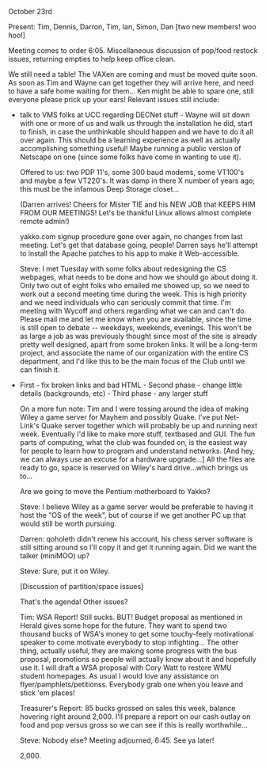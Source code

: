 October 23rd </p><p>
Present: Tim, Dennis, Darron, Tim, Ian, Simon, Dan [two new members! woo hoo!] </p><p>
Meeting comes to order 6:05. Miscellaneous discussion of pop/food restock issues, returning empties to help keep office clean. </p><p>
We still need a table! The VAXen are coming and must be moved quite soon. As soon as Tim and Wayne can get together they will arrive here, and need to have a safe home waiting for them... Ken might be able to spare one, still everyone please prick up your ears! Relevant issues still include: </p><p>
 - talk to VMS folks at UCC regarding DECNet stuff   - Wayne will sit down with one or more of us and walk us through the    installation he did, start to finish, in case the unthinkable should    happen and we have to do it all over again. This should be a learning    experience as well as actually accomplishing something useful! Maybe    running a public version of Netscape on one (since some folks have come    in wanting to use it). </p><p>
Offered to us: two PDP 11's, some 300 baud modems, some VT100's and maybe a few VT220's. It was damp in there X number of years ago; this must be the infamous Deep Storage closet... </p><p>
(Darren arrives! Cheers for Mister TIE and his NEW JOB that KEEPS HIM FROM OUR MEETINGS! Let's be thankful Linux allows almost complete remote admin!) </p><p>
yakko.com signup procedure gone over again, no changes from last meeting. Let's get that database going, people! Darren says he'll attempt to install the Apache patches to his app to make it Web-accessible. </p><p>
Steve: I met Tuesday with some folks about redesigning the CS webpages, what needs to be done and how we should go about doing it. Only two out of eight folks who emailed me showed up, so we need to work out a second meeting time during the week. This is high priority and we need individuals who can seriously commit that time. I'm meeting with Wycoff and others regarding what we can and can't do. Please mail me and let me know when you are available, since the time is still open to debate -- weekdays, weekends, evenings. This won't be as large a job as was previously thought since most of the site is already pretty well designed, apart from some broken links. It will be a long-term project, and associate the name of our organization with the entire CS department, and I'd like this to be the main focus of the Club until we can finish it.  </p><p>
 - First - fix broken links and bad HTML  - Second phase - change little details (backgrounds, etc)  - Third phase - any larger stuff </p><p>
On a more fun note: Tim and I were tossing around the idea of making Wiley a game server for Mayhem and possibly Quake. I've put Net-Link's Quake server together which will probably be up and running next week. Eventually I'd like to make more stuff, textbased and GUI. The fun parts of computing, what the club was founded on, is the easiest way for people to learn how to program and understand networks. [And hey, we can always use an excuse for a hardware upgrade...] All the files are ready to go, space is reserved on Wiley's hard drive...which brings us to... </p><p>
Are we going to move the Pentium motherboard to Yakko?  </p><p>
Steve: I believe Wiley as a game server would be preferable to having it host the "OS of the week", but of course if we get another PC up that would still be worth pursuing. </p><p>
Darren: qoholeth didn't renew his account, his chess server software is still sitting around so I'll copy it and get it running again. Did we want the talker (miniMOO) up? </p><p>
Steve: Sure, put it on Wiley. </p><p>
[Discussion of partition/space issues] </p><p>
That's the agenda! Other issues?  </p><p>
Tim: WSA Report! Still sucks. BUT! Budget proposal as mentioned in Herald gives some hope for the future. They want to spend two thousand bucks of WSA's money to get some touchy-feely motivational speaker to come motivate everybody to stop infighting... The other thing, actually useful, they are making some progress with the bus proposal, promotions so people will actually know about it and hopefully use it. I will draft a WSA proposal with Cory Watt to restore WMU student homepages. As usual I would love  any assistance on flyer/pamphlets/petitionss. Everybody grab one when you leave and stick 'em places! </p><p>
Treasurer's Report: 85 bucks grossed on sales this week, balance hovering right around 2,000. I'll prepare a report on our cash outlay on food and pop versus gross so we can see if this is really worthwhile... </p><p>
Steve: Nobody else? Meeting adjourned, 6:45. See ya later! </p><p>
2,000. </p><p>
</p><p>
</p><p>
</p><p>
</p><p>
</p><p>
</p>
